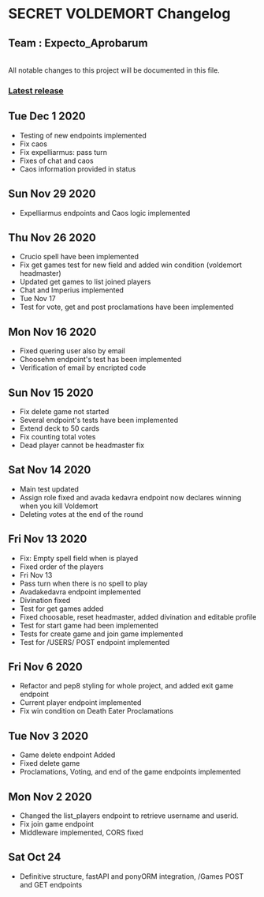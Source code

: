 # SECRET VOLDEMORT Changelog
## Team : Expecto_Aprobarum
\
All notable changes to this project will be documented in this file.

### [Latest release]

## Tue Dec 1 2020
- Testing of new endpoints implemented
- Fix caos
- Fix expelliarmus: pass turn
- Fixes of chat and caos
- Caos information provided in status

## Sun Nov 29 2020
- Expelliarmus endpoints and Caos logic implemented

## Thu Nov 26 2020
- Crucio spell have been implemented
- Fix get games test for new field and added win condition (voldemort headmaster)
- Updated get games to list joined players
- Chat and Imperius implemented
- Tue Nov 17
- Test for vote, get and post proclamations have been implemented

## Mon Nov 16 2020
- Fixed quering user also by email
- Choosehm endpoint's test has been implemented
- Verification of email by encripted code

## Sun Nov 15 2020
- Fix delete game not started
- Several endpoint's tests have been implemented
- Extend deck to 50 cards
- Fix counting total votes
- Dead player cannot be headmaster fix

## Sat Nov 14 2020
- Main test updated
- Assign role fixed and avada kedavra endpoint now declares winning when you kill Voldemort
- Deleting votes at the end of the round

## Fri Nov 13 2020
- Fix: Empty spell field when is played
- Fixed order of the players
- Fri Nov 13
- Pass turn when there is no spell to play
- Avadakedavra endpoint implemented
- Divination fixed
- Test for get games added
- Fixed choosable, reset headmaster, added divination and editable profile
- Test for start game had been implemented
- Tests for create game and join game implemented
- Test for /USERS/ POST endpoint implemented

## Fri Nov 6 2020
- Refactor and pep8 styling for whole project, and added exit game endpoint
- Current player endpoint implemented
- Fix win condition on Death Eater Proclamations

## Tue Nov 3 2020
- Game delete endpoint Added
- Fixed delete game
- Proclamations, Voting, and end of the game endpoints implemented

## Mon Nov 2 2020
- Changed the list_players endpoint to retrieve username and userid.
- Fix join game endpoint
- Middleware implemented, CORS fixed

## Sat Oct 24	
- Definitive structure, fastAPI and ponyORM integration, /Games POST and GET endpoints

[Latest release]: https://github.com/ExpectoAprobarum/BackendSV/tree/main
